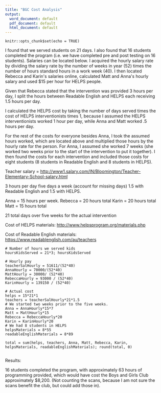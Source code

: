 ```yaml
---
title: "BGC Cost Analysis"
output:
  word_document: default
  pdf_document: default
  html_document: default
---
```


```{r setup, include=FALSE}
knitr::opts_chunk$set(echo = TRUE)
```
I found that we served students on 21 days.  I also found that 16 students completed the program (i.e. we have completed pre and post testing on 16 students).  Salaries can be located below.  I acquired the hourly salary rate by dividing the salary rate by the number of weeks in year (52) times the number of hours standard hours in a work week (40).  I then located Rebecca and Karin's salaries online,  calculated Matt and Anna's hourly salary and used $15 per hour for HELPS people. 

Given that Rebecca stated that the intervention was provided 3 hours per day, I split the hours between Readable English and HELPS each receiving 1.5 hours per day.

I calculated the HELPS cost by taking the number of  days served times the cost of HELPS interventionists times 1, because I assumed the HELPS interventionists worked 1 hour per day, while Anna and Matt worked .5 hours per day.  

For the rest of the costs for everyone besides Anna, I took the assumed hours worked, which are located above and multiplied those hours by the hourly rate for the person.  For Anna, I assumed she worked 7 weeks (she worked two weeks prior to the start of the intervention to put it together).  I then found the costs for each intervention and included those costs for eight students (8 students in Readable English and 8 students in HELPS). 



Teacher salary = http://www1.salary.com/IN/Bloomington/Teacher-Elementary-School-salary.html

3 hours per day five days a week (account for missing days)
1.5 with Readable English and 1.5 with HELPS. 

Anna = 15 hours per week.
Rebecca = 20 hours total
Karin = 20 hours total
Matt = 15 hours total

21 total days over five weeks for the actual intervention

Cost of HELPS materials: http://www.helpsprogram.org/materials.php

Cost of Readable English materials: https://www.readablenglish.com/au/teachers
```{r}
# Number of hours we served kids
hoursKidsServed = 21*3; hoursKidsServed

# Hourly pay
teacherSalHourly = 51611/(52*40)
AnnaHourly = 70000/(52*40)
MattHourly = 30000/ (52*40)
RebeccaHourly = 93000 / (52*40)
KarinHourly = 139150 / (52*40)

# Actual cost 
helps = 15*21*1
teachers = teacherSalHourly*21*1.5
# We started two weeks prior to the five weeks.
Anna = AnnaHourly*15*7
Matt = MattHourly*15
Rebecca = RebeccaHourly*20
Karin = KarinHourly*20
# We had 8 students in HELPS
helpsMaterials = 8*55 
readableEnglishMaterials = 8*89

total = sum(helps, teachers, Anna, Matt, Rebecca, Karin, helpsMaterials, readableEnglishMaterials); round(total, 0)


```
Results:

16 students completed the program, with approximately 63 hours of programming provided, which would have cost the Boys and Girls Club approximately $8,200.  (Not counting the scans, because I am not sure the scans benefit the club, but could add those in).



